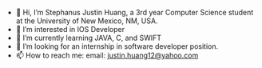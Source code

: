 - 👋 Hi, I’m Stephanus Justin Huang, a 3rd year Computer Science student at the University of New Mexico, NM, USA. 
- 👀 I’m interested in IOS Developer
- 🌱 I’m currently learning JAVA, C, and SWIFT
- 💞️ I’m looking for an internship in software developer position.
- 📫 How to reach me: email: justin.huang12@yahoo.com

<!---
StephanusJustinHuang/StephanusJustinHuang is a ✨ special ✨ repository because its `README.md` (this file) appears on your GitHub profile.
You can click the Preview link to take a look at your changes.
--->
